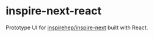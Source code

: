 # inspire-next-react

Prototype UI for [inspirehep/inspire-next](https://github.com/inspirehep/inspire-next) built with React.

